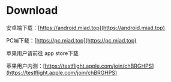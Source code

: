 # Download

安卓端下载：[https://android.miad.top](https://android.miad.top)

PC端下载：[https://pc.miad.top](https://pc.miad.top)

苹果用户请前往 app store下载

苹果用户内测：[https://testflight.apple.com/join/chBRGHPS](https://testflight.apple.com/join/chBRGHPS)